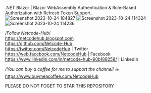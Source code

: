 .NET Blazor | Blazor WebAssembly Authentication & Role-Based Authorization with Refresh Token Support.
![Screenshot 2023-10-24 184827](https://github.com/Netcode-Hub/DemoBlazorWASMCustomAuthWithRefreshToken/assets/110794348/6cdee864-5cf0-4be9-af75-3c9e0a11513f)
![Screenshot 2023-10-24 114324](https://github.com/Netcode-Hub/DemoBlazorWASMCustomAuthWithRefreshToken/assets/110794348/50d0da5b-cfa5-42ee-95c3-a1b8d811402f)
![Screenshot 2023-10-24 114236](https://github.com/Netcode-Hub/DemoBlazorWASMCustomAuthWithRefreshToken/assets/110794348/51a58180-5659-4ae9-9bfb-669848a32497)

/*Follow Netcode-Hub*/ <br/>
https://netcodehub.blogspot.com <br/> 
https://github.com/Netcode-Hub <br/>
https://twitter.com/NetcodeHub | Twitter <br/>
https://web.facebook.com/NetcodeHub | Facebook <br/>
https://www.linkedin.com/in/netcode-hub-90b188258/ | LinkedIn <br/>

/*You can buy a coffee for me to support the channel*/ ☕️ <br/>
https://www.buymeacoffee.com/NetcodeHub <br/>

PLEASE DO NOT FOGET TO STAR THIS REPOSITORY<br/>
